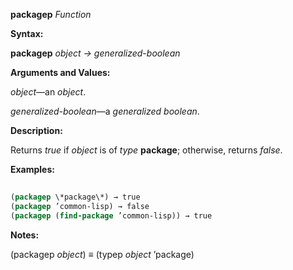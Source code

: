 **packagep** *Function* 



**Syntax:** 



**packagep** *object → generalized-boolean* 



**Arguments and Values:** 



*object*—an *object*. 



*generalized-boolean*—a *generalized boolean*. 



**Description:** 



Returns *true* if *object* is of *type* **package**; otherwise, returns *false*. 



**Examples:**
```lisp
 
(packagep \*package\*) → true 
(packagep ’common-lisp) → false 
(packagep (find-package ’common-lisp)) → true 
```
**Notes:** 



(packagep *object*) *≡* (typep *object* ’package) 



